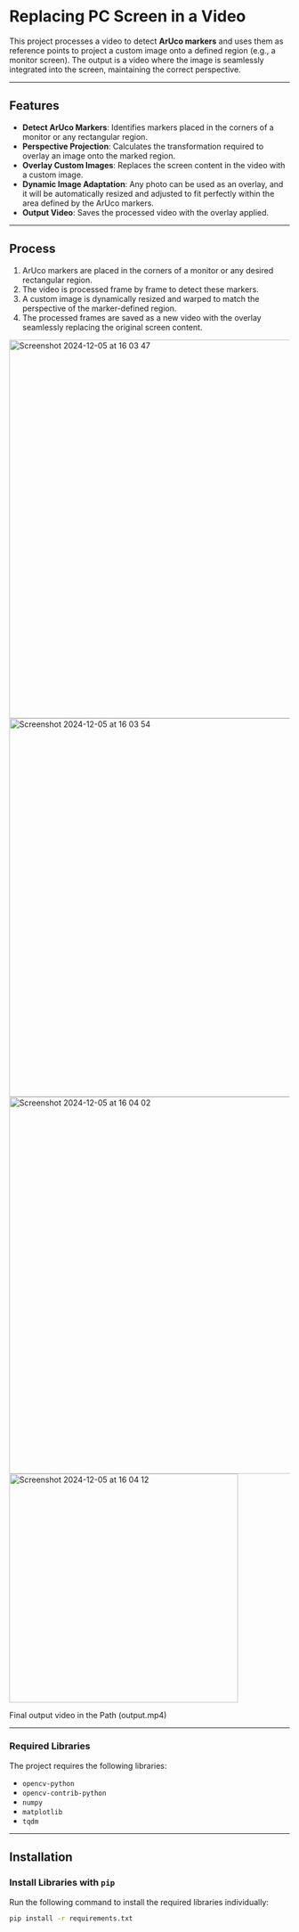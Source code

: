 # Replacing PC Screen in a Video

This project processes a video to detect **ArUco markers** and uses them as reference points to project a custom image onto a defined region (e.g., a monitor screen). The output is a video where the image is seamlessly integrated into the screen, maintaining the correct perspective.

---

## Features

- **Detect ArUco Markers**: Identifies markers placed in the corners of a monitor or any rectangular region.
- **Perspective Projection**: Calculates the transformation required to overlay an image onto the marked region.
- **Overlay Custom Images**: Replaces the screen content in the video with a custom image.
- **Dynamic Image Adaptation**: Any photo can be used as an overlay, and it will be automatically resized and adjusted to fit perfectly within the area defined by the ArUco markers.
- **Output Video**: Saves the processed video with the overlay applied.

---

## Process

1. ArUco markers are placed in the corners of a monitor or any desired rectangular region.
2. The video is processed frame by frame to detect these markers.
3. A custom image is dynamically resized and warped to match the perspective of the marker-defined region.
4. The processed frames are saved as a new video with the overlay seamlessly replacing the original screen content.

<img width="680" alt="Screenshot 2024-12-05 at 16 03 47" src="https://github.com/user-attachments/assets/eb276e4d-6609-4040-b78c-fcd4b1067865">
<img width="680" alt="Screenshot 2024-12-05 at 16 03 54" src="https://github.com/user-attachments/assets/20dd0f05-6bad-443c-9340-f6e30d99a8aa">
<img width="677" alt="Screenshot 2024-12-05 at 16 04 02" src="https://github.com/user-attachments/assets/7ae6fff1-3024-42bb-a39b-9a9a40df9376">
<img width="411" alt="Screenshot 2024-12-05 at 16 04 12" src="https://github.com/user-attachments/assets/6423959e-6ef0-49ba-9066-1a89163f2726">

Final output video in the Path (output.mp4)





---

### Required Libraries

The project requires the following libraries:
- `opencv-python`
- `opencv-contrib-python`
- `numpy`
- `matplotlib`
- `tqdm`

---

## Installation

### Install Libraries with `pip`

Run the following command to install the required libraries individually:
```bash
pip install -r requirements.txt



